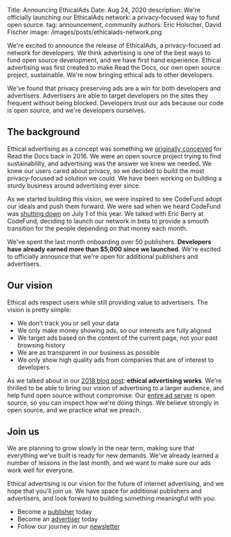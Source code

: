 Title: Announcing EthicalAds
Date: Aug 24, 2020
description: We're officially launching our EthicalAds network: a privacy-focused way to fund open source.
tag: announcement, community
authors: Eric Holscher, David Fischer
image: /images/posts/ethicalads-network.png

We're excited to announce the release of EthicalAds,
a privacy-focused ad network for developers.
We think advertising is one of the best ways to fund open source development,
and we have first hand experience.
Ethical advertising was first created to make Read the Docs,
our own open source project,
sustainable.
We're now bringing ethical ads to other developers.

We've found that privacy preserving ads are a win for both developers and advertisers.
Advertisers are able to target developers on the sites they frequent without being blocked.
Developers trust our ads because our code is open source, and we're developers ourselves.

## The background

Ethical advertising as a concept was something we [originally conceived](https://www.ericholscher.com/blog/2016/aug/31/funding-oss-marketing-money/#funding-read-the-docs) for Read the Docs back in 2016.
We were an open source project trying to find sustainability,
and advertising was the answer we knew we needed.
We knew our users cared about privacy,
so we decided to build the most privacy-focused ad solution we could.
We have been working on building a sturdy business around advertising ever since.

As we started building this vision,
we were inspired to see CodeFund adopt our ideals and push them forward.
We were sad when we heard CodeFund was [shutting down](https://twitter.com/codefundio/status/1278119643937296384) on July 1 of this year.
We talked with Eric Berry at CodeFund,
deciding to launch our network in beta to provide a smooth transition for the people depending on that money each month.

We've spent the last month onboarding over 50 publishers.
**Developers have already earned more than $5,000 since we launched**.
We're excited to officially announce that we're open for additional publishers and advertisers.

## Our vision

Ethical ads respect users while still providing value to advertisers.
The vision is pretty simple:

* We don’t track you or sell your data
* We only make money showing ads, so our interests are fully aligned
* We target ads based on the content of the current page, not your past browsing history
* We are as transparent in our business as possible
* We only show high quality ads from companies that are of interest to developers.

As we talked about in our [2018 blog post](https://blog.readthedocs.com/ethical-advertising-works/): **ethical advertising works**.
We're thrilled to be able to bring our vision of advertising to a larger audience,
and help fund open source without compromise.
Our [entire ad server](https://github.com/readthedocs/ethical-ad-server) is open source,
so you can inspect how we're doing things.
We believe strongly in open source,
and we practice what we preach.

## Join us

We are planning to grow slowly in the near term,
making sure that everything we've built is ready for new demands.
We've already learned a number of lessons in the last month,
and we want to make sure our ads work well for everyone.

Ethical advertising is our vision for the future of internet advertising,
and we hope that you'll join us.
We have space for additional publishers and advertisers,
and look forward to building something meaningful with you:

* Become a [publisher]({filename}/pages/publishers.md) today
* Become an [advertiser]({filename}/pages/advertisers.md) today
* Follow our journey in our [newsletter](https://ethicalads.us17.list-manage.com/subscribe?u=ca5e74de3ea2867d373058271&id=5746f18bb8)
